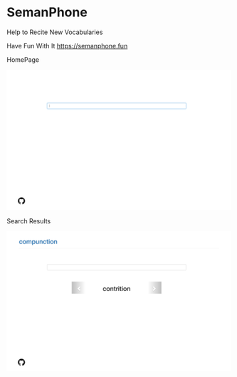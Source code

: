 # SemanPhone
Help to Recite New Vocabularies

Have Fun With It  https://semanphone.fun


HomePage

![HomePage](https://github.com/MartiBook/SemanPhone/raw/master/demo_images/homepage.png)


Search Results

![Search Results](https://github.com/MartiBook/SemanPhone/raw/master/demo_images/search_results.png)
